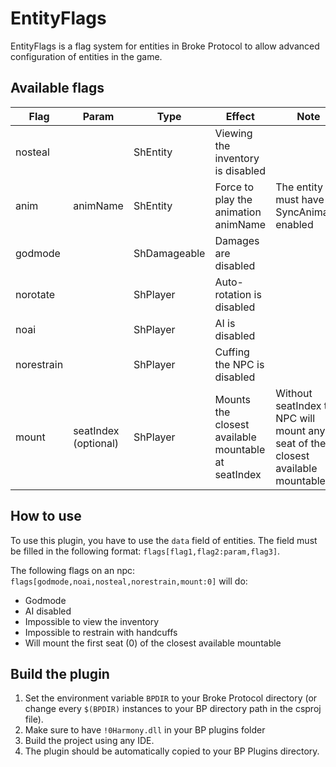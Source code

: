 # EntityFlags
EntityFlags is a flag system for entities in Broke Protocol to allow advanced configuration of entities in the game.

## Available flags
| Flag | Param | Type | Effect | Note |
| ---- | ----- | ---- | ------ | ---- |
| nosteal | | ShEntity | Viewing the inventory is disabled | |
| anim | animName | ShEntity | Force to play the animation animName | The entity must have SyncAnimator enabled |
| godmode | | ShDamageable | Damages are disabled | |
| norotate | | ShPlayer | Auto-rotation is disabled | |
| noai | | ShPlayer | AI is disabled | |
| norestrain | | ShPlayer | Cuffing the NPC is disabled | |
| mount | seatIndex (optional) | ShPlayer | Mounts the closest available mountable at seatIndex | Without seatIndex the NPC will mount any seat of the closest available mountable |

## How to use
To use this plugin, you have to use the `data` field of entities. The field must be filled in the following format: `flags[flag1,flag2:param,flag3]`.

The following flags on an npc: `flags[godmode,noai,nosteal,norestrain,mount:0]` will do:
* Godmode
* AI disabled
* Impossible to view the inventory
* Impossible to restrain with handcuffs
* Will mount the first seat (0) of the closest available mountable

## Build the plugin
1. Set the environment variable `BPDIR` to your Broke Protocol directory (or change every `$(BPDIR)` instances to your BP directory path in the csproj file).
2. Make sure to have `!0Harmony.dll` in your BP plugins folder
3. Build the project using any IDE.
4. The plugin should be automatically copied to your BP Plugins directory.
